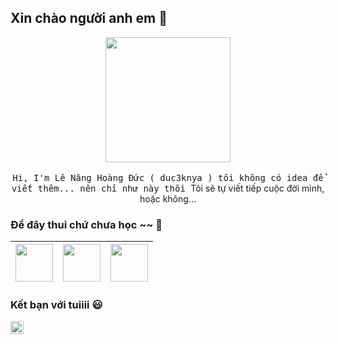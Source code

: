 
## Xin chào người anh em :wave: 

<p align="center">
  <img src="https://mrwgifs.com/wp-content/uploads/2015/03/Colossal-Titan-Flipping-THe-Bird-On-The-Town-In-The-Anime-Attack-On-Titan.gif" width=200>
  <br><br>
  <samp>
Hi, I'm Lê Năng Hoàng Đức ( duc3knya ) tôi không có idea để viết thêm... nên chỉ như này thôi
  </samp>
  Tôi sẽ tự viết tiếp cuộc đời mình, hoặc không...
    </samp>
</p>

### Để đây thui chứ chưa học ~~  :rocket:
|<img src="https://user-images.githubusercontent.com/42747200/46140125-da084900-c26d-11e8-8ea7-c45ae6306309.png" width=60> | <img src="https://upload.wikimedia.org/wikipedia/commons/thumb/9/99/Unofficial_JavaScript_logo_2.svg/1024px-Unofficial_JavaScript_logo_2.svg.png" width=60> | <img src="https://cdn-icons-png.flaticon.com/512/1822/1822899.png" width=60> |
|:---:|:---:|:---:|



### Kết bạn với tuiiii :smiley:
<a href="https://www.facebook.com/duc3knya">
  <img align="left" alt="Lê Năng Hoàng Đức" width="21px" src="https://encrypted-tbn0.gstatic.com/images?q=tbn:ANd9GcTqBZtvri3gY6yZyRDmjC8VA7QtJhZzVTbuTA&usqp=CAU" />
</a>

